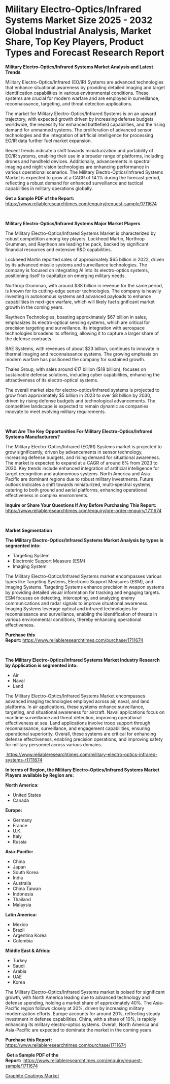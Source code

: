 <p><h1>Military Electro-Optics/Infrared Systems Market Size 2025 - 2032 Global Industrial Analysis, Market Share, Top Key Players, Product Types and Forecast Research Report</h1></p><p><strong>Military Electro-Optics/Infrared Systems Market Analysis and Latest Trends</strong></p>
<p><p>Military Electro-Optics/Infrared (EO/IR) Systems are advanced technologies that enhance situational awareness by providing detailed imaging and target identification capabilities in various environmental conditions. These systems are crucial for modern warfare and are employed in surveillance, reconnaissance, targeting, and threat detection applications.</p><p>The market for Military Electro-Optics/Infrared Systems is on an upward trajectory, with expected growth driven by increasing defense budgets worldwide, the necessity for enhanced battlefield capabilities, and the rising demand for unmanned systems. The proliferation of advanced sensor technologies and the integration of artificial intelligence for processing EO/IR data further fuel market expansion.</p><p>Recent trends indicate a shift towards miniaturization and portability of EO/IR systems, enabling their use in a broader range of platforms, including drones and handheld devices. Additionally, advancements in spectral imaging and night vision technologies are enhancing performance in various operational scenarios. The Military Electro-Optics/Infrared Systems Market is expected to grow at a CAGR of 14.1% during the forecast period, reflecting a robust demand for enhanced surveillance and tactical capabilities in military operations globally.</p></p>
<p><strong>Get a Sample PDF of the Report:&nbsp;</strong> <a href="https://www.reliableresearchtimes.com/enquiry/request-sample/1711674?utm_campaign=2275&utm_medium=2&utm_source=Github&utm_content=ia&utm_term=27032025&utm_id=military-electro-opticsinfrared-systems">https://www.reliableresearchtimes.com/enquiry/request-sample/1711674</a></p>
<p>&nbsp;</p>
<p><strong>Military Electro-Optics/Infrared Systems Major Market Players</strong></p>
<p><p>The Military Electro-Optics/Infrared Systems Market is characterized by robust competition among key players. Lockheed Martin, Northrop Grumman, and Raytheon are leading the pack, backed by significant financial resources and extensive R&D capabilities.</p><p>Lockheed Martin reported sales of approximately $65 billion in 2022, driven by its advanced missile systems and surveillance technologies. The company is focused on integrating AI into its electro-optics systems, positioning itself to capitalize on emerging military needs.</p><p>Northrop Grumman, with around $38 billion in revenue for the same period, is known for its cutting-edge sensor technologies. The company is heavily investing in autonomous systems and advanced payloads to enhance capabilities in next-gen warfare, which will likely fuel significant market growth in the coming years.</p><p>Raytheon Technologies, boasting approximately $67 billion in sales, emphasizes its electro-optical sensing systems, which are critical for precision targeting and surveillance. Its integration with aerospace technologies broadens its offering, allowing it to capture a larger share of the defense contracts.</p><p>BAE Systems, with revenues of about $23 billion, continues to innovate in thermal imaging and reconnaissance systems. The growing emphasis on modern warfare has positioned the company for sustained growth.</p><p>Thales Group, with sales around €17 billion ($18 billion), focuses on sustainable defense solutions, including cyber capabilities, enhancing the attractiveness of its electro-optical systems.</p><p>The overall market size for electro-optics/infrared systems is projected to grow from approximately $5 billion in 2023 to over $8 billion by 2030, driven by rising defense budgets and technological advancements. The competitive landscape is expected to remain dynamic as companies innovate to meet evolving military requirements.</p></p>
<p>&nbsp;</p>
<p><strong>What Are The Key Opportunities For Military Electro-Optics/Infrared Systems Manufacturers?</strong></p>
<p><p>The Military Electro-Optics/Infrared (EO/IR) Systems market is projected to grow significantly, driven by advancements in sensor technology, increasing defense budgets, and rising demand for situational awareness. The market is expected to expand at a CAGR of around 6% from 2023 to 2030. Key trends include enhanced integration of artificial intelligence for target recognition and autonomous systems. North America and Asia-Pacific are dominant regions due to robust military investments. Future outlook indicates a shift towards miniaturized, multi-spectral systems, catering to both ground and aerial platforms, enhancing operational effectiveness in complex environments.</p></p>
<p><strong>Inquire or Share Your Questions If Any Before Purchasing This Report:</strong> <a href="https://www.reliableresearchtimes.com/enquiry/pre-order-enquiry/1711674?utm_campaign=2275&utm_medium=2&utm_source=Github&utm_content=ia&utm_term=27032025&utm_id=military-electro-opticsinfrared-systems">https://www.reliableresearchtimes.com/enquiry/pre-order-enquiry/1711674</a></p>
<p>&nbsp;</p>
<p><strong>Market Segmentation</strong></p>
<p><strong>The Military Electro-Optics/Infrared Systems Market Analysis by types is segmented into:</strong></p>
<p><ul><li>Targeting System</li><li>Electronic Support Measure (ESM)</li><li>Imaging System</li></ul></p>
<p><p>The Military Electro-Optics/Infrared Systems market encompasses various types like Targeting Systems, Electronic Support Measures (ESM), and Imaging Systems. Targeting Systems enhance precision in weapon systems by providing detailed visual information for tracking and engaging targets. ESM focuses on detecting, intercepting, and analyzing enemy communications and radar signals to improve situational awareness. Imaging Systems leverage optical and infrared technologies for reconnaissance and surveillance, enabling the identification of threats in various environmental conditions, thereby enhancing operational effectiveness.</p></p>
<p><strong>Purchase this Report:&nbsp;</strong><a href="https://www.reliableresearchtimes.com/purchase/1711674?utm_campaign=2275&utm_medium=2&utm_source=Github&utm_content=ia&utm_term=27032025&utm_id=military-electro-opticsinfrared-systems">https://www.reliableresearchtimes.com/purchase/1711674</a></p>
<p>&nbsp;</p>
<p><strong>The Military Electro-Optics/Infrared Systems Market Industry Research by Application is segmented into:</strong></p>
<p><ul><li>Air</li><li>Naval</li><li>Land</li></ul></p>
<p><p>The Military Electro-Optics/Infrared Systems Market encompasses advanced imaging technologies employed across air, naval, and land platforms. In air applications, these systems enhance surveillance, targeting, and situational awareness for aircraft. Naval applications focus on maritime surveillance and threat detection, improving operational effectiveness at sea. Land applications involve troop support through reconnaissance, surveillance, and engagement capabilities, ensuring operational superiority. Overall, these systems are critical for enhancing defense effectiveness, enabling precision operations, and improving safety for military personnel across various domains.</p></p>
<p><a href="https://www.reliableresearchtimes.com/military-electro-optics-infrared-systems-r1711674?utm_campaign=2275&utm_medium=2&utm_source=Github&utm_content=ia&utm_term=27032025&utm_id=military-electro-opticsinfrared-systems">&nbsp;https://www.reliableresearchtimes.com/military-electro-optics-infrared-systems-r1711674</a></p>
<p><strong>In terms of Region, the Military Electro-Optics/Infrared Systems Market Players available by Region are:</strong></p>
<p>
    <p> <strong> North America: </strong>
        <ul>
            <li>United States</li>
            <li>Canada</li>
        </ul>
        </p> 
    <p> <strong> Europe: </strong>
        <ul>
            <li>Germany</li>
            <li>France</li>
            <li>U.K.</li>
            <li>Italy</li>
            <li>Russia</li>
        </ul>
        </p> 
    <p> <strong> Asia-Pacific: </strong>
        <ul>
            <li>China</li>
            <li>Japan</li>
            <li>South Korea</li>
            <li>India</li>
            <li>Australia</li>
            <li>China Taiwan</li>
            <li>Indonesia</li>
            <li>Thailand</li>
            <li>Malaysia</li>
        </ul>
        </p> 
    <p> <strong> Latin America: </strong>
        <ul>
            <li>Mexico</li>
            <li>Brazil</li>
            <li>Argentina Korea</li>
            <li>Colombia</li>
        </ul>
        </p> 
    <p> <strong> Middle East & Africa: </strong>
        <ul>
            <li>Turkey</li>
            <li>Saudi</li>
            <li>Arabia</li>
            <li>UAE</li>
            <li>Korea</li>
        </ul>
    </p>
    </p>
<p><p>The Military Electro-Optics/Infrared Systems market is poised for significant growth, with North America leading due to advanced technology and defense spending, holding a market share of approximately 40%. The Asia-Pacific region follows closely at 30%, driven by increasing military modernization efforts. Europe accounts for around 20%, reflecting steady investment in defense capabilities. China, with a share of 10%, is rapidly enhancing its military electro-optics systems. Overall, North America and Asia-Pacific are expected to dominate the market in the coming years.</p></p>
<p><strong>Purchase this Report: </strong><a href="https://www.reliableresearchtimes.com/purchase/1711674?utm_campaign=2275&utm_medium=2&utm_source=Github&utm_content=ia&utm_term=27032025&utm_id=military-electro-opticsinfrared-systems">https://www.reliableresearchtimes.com/purchase/1711674</a></p>
<p>&nbsp;<strong>Get a Sample PDF of the Report:&nbsp;&nbsp;</strong><a href="https://www.reliableresearchtimes.com/enquiry/request-sample/1711674?utm_campaign=2275&utm_medium=2&utm_source=Github&utm_content=ia&utm_term=27032025&utm_id=military-electro-opticsinfrared-systems">https://www.reliableresearchtimes.com/enquiry/request-sample/1711674</a></p>
<p><strong></strong></p>
<p><p><a href="https://github.com/DianaWilson796/Market-Research-Report-List-2/blob/main/graphite-coatings-market.md?utm_campaign=2275&utm_medium=2&utm_source=Github&utm_content=ia&utm_term=27032025&utm_id=military-electro-opticsinfrared-systems">Graphite Coatings Market</a></p></p>